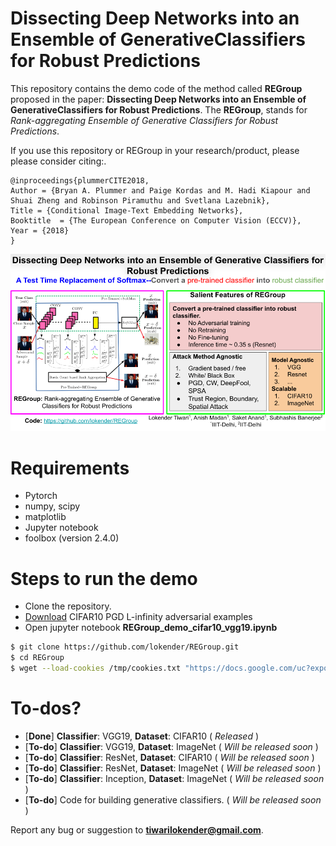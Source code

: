 # Dissecting Deep Networks into an Ensemble of GenerativeClassifiers for Robust Predictions
This repository contains the demo code of the method called **REGroup** proposed in the paper: **Dissecting Deep Networks into an Ensemble of GenerativeClassifiers for Robust Predictions**. The **REGroup**, stands for *Rank-aggregating Ensemble of Generative Classifiers for Robust Predictions*. 

If you use this repository or REGroup in your research/product, please please consider citing:.

    @inproceedings{plummerCITE2018,
	Author = {Bryan A. Plummer and Paige Kordas and M. Hadi Kiapour and Shuai Zheng and Robinson Piramuthu and Svetlana Lazebnik},
	Title = {Conditional Image-Text Embedding Networks},
	Booktitle  = {The European Conference on Computer Vision (ECCV)},
	Year = {2018}
    }
    
![alt text](https://github.com/lokender/REGroup/blob/master/REGroup_teaser.png "REGroup Teaser")

# Requirements
  - Pytorch 
  - numpy, scipy 
  - matplotlib 
  - Jupyter notebook 
  - foolbox (version 2.4.0)
  


# Steps to run the demo
- Clone the repository.
- [Download](https://drive.google.com/file/d/1ylJctBJzh4ih-0zzD4ZLO2umh--QpX7u/view?usp=sharing) CIFAR10 PGD L-infinity adversarial examples 
- Open jupyter notebook **REGroup_demo_cifar10_vgg19.ipynb**

```sh
$ git clone https://github.com/lokender/REGroup.git
$ cd REGroup
$ wget --load-cookies /tmp/cookies.txt "https://docs.google.com/uc?export=download&confirm=$(wget --quiet --save-cookies /tmp/cookies.txt --keep-session-cookies --no-check-certificate 'https://docs.google.com/uc?export=download&id=1ylJctBJzh4ih-0zzD4ZLO2umh--QpX7u' -O- | sed -rn 's/.*confirm=([0-9A-Za-z_]+).*/\1\n/p')&id=1ylJctBJzh4ih-0zzD4ZLO2umh--QpX7u" -O cifar10_vgg19_pgd_examples.mat && rm -rf /tmp/cookies.txt
```

# To-dos?
  - [**Done**] **Classifier**: VGG19, **Dataset**: CIFAR10  ( *Released* )
  - [**To-do**] **Classifier**: VGG19, **Dataset**: ImageNet ( *Will be released soon* )
  - [**To-do**] **Classifier**: ResNet, **Dataset**: CIFAR10 ( *Will be released soon* )
  - [**To-do**]  **Classifier**: ResNet, **Dataset**: ImageNet ( *Will be released soon* )
  - [**To-do**] **Classifier**: Inception, **Dataset**: ImageNet ( *Will be released soon* )
  - [**To-do**] Code for building generative classifiers. ( *Will be released soon* )

Report any bug or suggestion to **tiwarilokender@gmail.com**.


